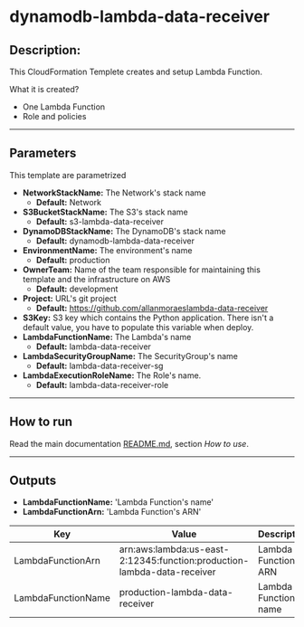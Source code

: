 # dynamodb-lambda-data-receiver

## Description:

This CloudFormation Templete creates and setup Lambda Function. 

What it is created?

- One Lambda Function
- Role and policies

---
## Parameters

This template are parametrized

- **NetworkStackName:** The Network's stack name
  - **Default:** Network
- **S3BucketStackName:** The S3's stack name
  - **Default:** s3-lambda-data-receiver
- **DynamoDBStackName:** The DynamoDB's stack name
  - **Default:** dynamodb-lambda-data-receiver
- **EnvironmentName:** The environment's name
  - **Default:** production
- **OwnerTeam:** Name of the team responsible for maintaining this template and the infrastructure on AWS
  - **Default:** development
- **Project:** URL's git project
  - **Default:** https://github.com/allanmoraeslambda-data-receiver
- **S3Key:** S3 key which contains the Python application. There isn't a default value, you have to populate this variable when deploy.
- **LambdaFunctionName:** The Lambda's name
  - **Default:** lambda-data-receiver
- **LambdaSecurityGroupName:** The SecurityGroup's name
  - **Default:** lambda-data-receiver-sg
- **LambdaExecutionRoleName:** The Role's name.
  - **Default:** lambda-data-receiver-role

---

## How to run
Read the main documentation [README.md](../README.md), section *How to use*.

---

## Outputs

- **LambdaFunctionName:** 'Lambda Function's name'
- **LambdaFunctionArn:** 'Lambda Function's ARN'

| Key                | Value                                                                          | Description            | Export name                             |
|--------------------|--------------------------------------------------------------------------------|------------------------|-----------------------------------------|
| LambdaFunctionArn  | arn:aws:lambda:us-east-2:12345:function:production-lambda-data-receiver | Lambda Function's ARN | lambda-data-receiver-LambdaFunctionArn  |
| LambdaFunctionName | production-lambda-data-receiver                                                | Lambda Function's name | lambda-data-receiver-LambdaFunctionName |
